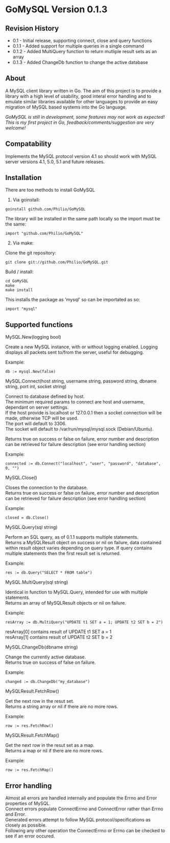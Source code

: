GoMySQL Version 0.1.3
=====================

Revision History
----------------

* 0.1   - Initial release, supporting connect, close and query functions
* 0.1.1 - Added support for multiple queries in a single command
* 0.1.2 - Added MultiQuery function to return mutliple result sets as an array
* 0.1.3 - Added ChangeDb function to change the active database


About
-----

A MySQL client library written in Go. The aim of this project is to provide a library with a high level of usability, good interal error handling and to emulate similar libraries available for other languages to provide an easy migration of MySQL based systems into the Go language.

*GoMySQL is still in development, some features may not work as expected! This is my first project in Go, feedback/comments/suggestion are very welcome!*


Compatability
-------------

Implements the MySQL protocol version 4.1 so should work with MySQL server versions 4.1, 5.0, 5.1 and future releases.


Installation
------------

There are too methods to install GoMySQL

1. Via goinstall:

`goinstall github.com/Philio/GoMySQL`

The library will be installed in the same path locally so the import must be the same:

`import "github.com/Philio/GoMySQL"`

2. Via make:

Clone the git repository:

`git clone git://github.com/Philio/GoMySQL.git`

Build / install:

`cd GoMySQL`  
`make`  
`make install`

This installs the package as 'mysql' so can be importated as so:

`import "mysql"`


Supported functions
-------------------

MySQL.New(logging bool)

Create a new MySQL instance, with or without logging enabled.
Logging displays all packets sent to/from the server, useful for debugging.

Example:

`db := mysql.New(false)`

MySQL.Connect(host string, username string, password string, dbname string, port int, socket string)

Connect to database defined by host.  
The minimum required params to connect are host and username, dependant on server settings.  
If the host provide is localhost or 127.0.0.1 then a socket connection will be made, otherwise TCP will be used.  
The port will default to 3306.  
The socket will default to /var/run/mysql/mysql.sock (Debian/Ubuntu).  

Returns true on success or false on failure, error number and description can be retrieved for failure description (see error handling section)

Example:

`connected := db.Connect("localhost", "user", "password", "database", 0, "")`

MySQL.Close()

Closes the connection to the database.  
Returns true on success or false on failure, error number and description can be retrieved for failure description (see error handling section)

Example:

`closed = db.Close()`

MySQL.Query(sql string)

Perform an SQL query, as of 0.1.1 supports multiple statements.  
Returns a MySQLResult object on success or nil on failure, data contained within result object varies depending on query type. If query contains multiple statements then the first result set is returned.

Example:

`res := db.Query("SELECT * FROM table")`

MySQL.MultiQuery(sql string)

Identical in function to MySQL.Query, intended for use with multiple statements.  
Returns an array of MySQLResult objects or nil on failure.

Example:

`resArray := db.MultiQuery("UPDATE t1 SET a = 1; UPDATE t2 SET b = 2")`

resArray[0] contains result of UPDATE t1 SET a = 1  
resArray[1] contains result of UPDATE t2 SET b = 2

MySQL.ChangeDb(dbname string)

Change the currently active database.  
Returns true on success of false on failure.

Example:  

`changed := db.ChangeDb("my_database")`

MySQLResult.FetchRow()

Get the next row in the resut set.  
Returns a string array or nil if there are no more rows.

Example:

`row := res.FetchRow()`

MySQLResult.FetchMap()

Get the next row in the resut set as a map.  
Returns a map or nil if there are no more rows.

Example:

`row := res.FetchMap()`


Error handling
--------------

Almost all errors are handled internally and populate the Errno and Error properties of MySQL.  
Connect errors populate ConnectErrno and ConnectError rather than Errno and Error.  
Generated errors attempt to follow MySQL protocol/specifications as closely as possible.  
Following any other operation the ConnectErrno or Errno can be checked to see if an error occured.
